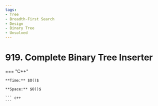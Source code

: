 ```yaml
---
tags:
- Tree
- Breadth-First Search
- Design
- Binary Tree
- Unsolved
---
```



# 919. Complete Binary Tree Inserter

=== "C++"

    **Time:** $O()$

    **Space:** $O()$

    ``` c++
    ```